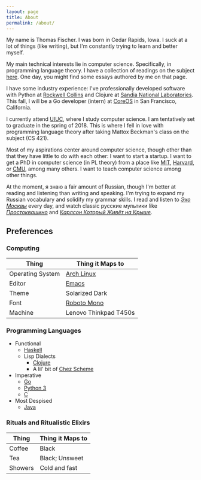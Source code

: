 ```yaml
---
layout: page
title: About
permalink: /about/
---
```


My name is Thomas Fischer. I was born in Cedar Rapids, Iowa. I suck at a lot of things (like writing), but I'm constantly trying to learn and better myself.

My main technical interests lie in computer science. Specifically, in programming language theory. I have a collection of readings on the subject [here](/pl-readings). One day, you might find some essays authored by me on that page.

I have some industry experience: I've professionally developed software with Python at [Rockwell Collins](http://rockwellcollins.com) and Clojure at [Sandia National Laboratories](http://sandia.gov). This fall, I will be a Go developer (intern) at [CoreOS](http://coreos.com) in San Francisco, California.

I currently attend [UIUC](http://cs.illinois.edu), where I study computer science. I am tentatively set to graduate in the spring of 2018. This is where I fell in love with programming language theory after taking Mattox Beckman's class on the subject (CS 421).

Most of my aspirations center around computer science, though other than that they have little to do with each other: I want to start a startup. I want to get a PhD in computer science (in PL theory) from a place like [MIT](http://projects.csail.mit.edu/pl/), [Harvard](http://pl.seas.harvard.edu/), or [CMU](http://www.cs.cmu.edu/Groups/pop/), among many others. I want to teach computer science among other things.

At the moment, я знаю a fair amount of Russian, though I'm better at reading and listening than writing and speaking. I'm trying to expand my Russian vocabulary and solidify my grammar skills. I read and listen to [*Эхо Москвы*](http://echo.msk.ru) every day, and watch classic русские мультики like [*Простоквашино*](https://www.youtube.com/watch?v=pXD3txG2bVQ) and [*Карлсон Который Живёт на Крыше*](https://www.youtube.com/watch?v=TZTjr-DN9xY).

## Preferences

### Computing

| Thing              | Thing it Maps to                                                 |
|--------------------|------------------------------------------------------------------|
| Operating System   | [Arch Linux](https://www.archlinux.org/)                         |
| Editor             | [Emacs](https://www.gnu.org/software/emacs/)                     |
| Theme              | Solarized Dark                                                   |
| Font               | [Roboto Mono](https://www.google.com/fonts/specimen/Roboto+Mono) |
| Machine            | Lenovo Thinkpad T450s                                            |

### Programming Languages

* Functional
   * [Haskell](https://www.haskell.org/)
   * Lisp Dialects
      * [Clojure](https://clojure.org/)
      * A lil' bit of [Chez Scheme](http://scheme.com/)
* Imperative
   * [Go](https://golang.org/)
   * [Python 3](https://www.python.org/)
   * [C](https://en.wikipedia.org/wiki/C_(programming_language))
* Most Despised
   * [Java](https://java.com/en/download/)

### Rituals and Ritualistic Elixirs

| Thing    | Thing it Maps to |
|----------|------------------|
| Coffee   | Black            |
| Tea      | Black; Unsweet   |
| Showers  | Cold and fast    |
